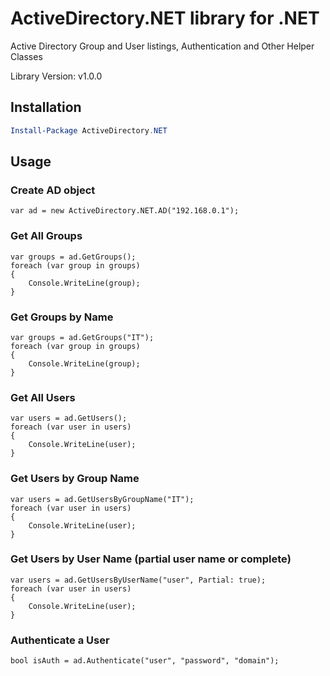 # ActiveDirectory.NET library for .NET 

Active Directory Group and User listings, Authentication and Other Helper Classes

Library Version: v1.0.0


## Installation

```powershell
Install-Package ActiveDirectory.NET
```

## Usage

### Create AD object
```
var ad = new ActiveDirectory.NET.AD("192.168.0.1");
```

### Get All Groups
```
var groups = ad.GetGroups();
foreach (var group in groups)
{
    Console.WriteLine(group);
}
```

### Get Groups by Name
```
var groups = ad.GetGroups("IT");
foreach (var group in groups)
{
    Console.WriteLine(group);
}
```

### Get All Users
```
var users = ad.GetUsers();
foreach (var user in users)
{
    Console.WriteLine(user);
}
```

### Get Users by Group Name
```
var users = ad.GetUsersByGroupName("IT");
foreach (var user in users)
{
    Console.WriteLine(user);
}
```

### Get Users by User Name (partial user name or complete)
```
var users = ad.GetUsersByUserName("user", Partial: true);
foreach (var user in users)
{
    Console.WriteLine(user);
}
```

### Authenticate a User
```
bool isAuth = ad.Authenticate("user", "password", "domain");
```
